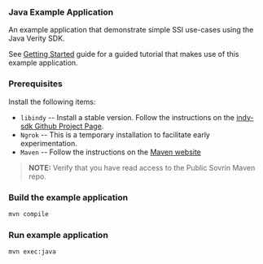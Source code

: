 ### Java Example Application
An example application that demonstrate simple SSI use-cases using the Java Verity SDK. 

See [Getting Started](../../../docs/getting-started/getting-started.md) guide for a guided tutorial that makes use of this example application.  

### Prerequisites
Install the following items:
* `libindy` -- Install a stable version. Follow the instructions on the 
[indy-sdk Github Project Page](https://github.com/hyperledger/indy-sdk#installing-the-sdk).
* `Ngrok` -- This is a temporary installation to facilitate early experimentation. 
* `Maven` -- Follow the instructions on the [Maven website](http://maven.apache.org/download.cgi)

> **NOTE:** Verify that you have read access to the Public Sovrin Maven repo.

### Build the example application
```sh
mvn compile
```

### Run example application
```sh
mvn exec:java
```